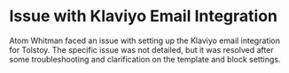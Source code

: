 # Issue with Klaviyo Email Integration

Atom Whitman faced an issue with setting up the Klaviyo email integration for Tolstoy. The specific issue was not detailed, but it was resolved after some troubleshooting and clarification on the template and block settings.